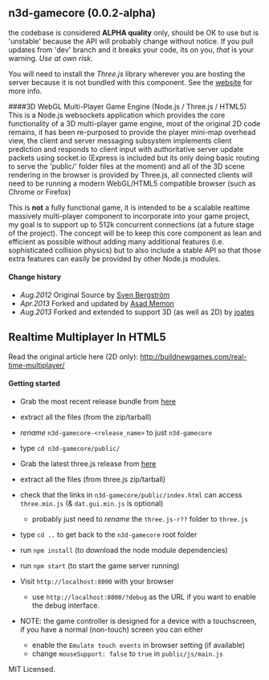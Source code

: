 ## n3d-gamecore (0.0.2-alpha)

the codebase is considered **ALPHA quality** only, should be OK to use but is 'unstable' because the API will probably change without notice. If you pull updates from 'dev' branch and it breaks your code, its on you, *that* is your warning. _Use at own risk_.

You will need to install the *Three.js* library wherever you are hosting the server because it is not bundled with this component. See the [website](http://threejs.org) for more info.


####3D WebGL Multi-Player Game Engine (Node.js / Three.js / HTML5)
This is a Node.js websockets application which provides the core functionality of a 3D multi-player game engine, most of  the original 2D code remains, it has been re-purposed to provide the player mini-map overhead view, the client and server messaging subsystem implements client prediction and responds to client input with authoritative server update packets using socket.io (Express is included but its only doing basic routing to serve the 'public/' folder files at the moment) and all of the 3D scene rendering in the browser is provided by Three.js, all connected clients will need to be running a modern WebGL/HTML5 compatible browser (such as Chrome or Firefox)

This is **not** a fully functional game, it is intended to be a scalable realtime massively multi-player component to incorporate into your game project, my goal is to support up to 512k concurrent connections (at a future stage of the project). The concept will be to keep this core component as lean and efficient as possible without adding many additional features (i.e. sophisticated collision physics) but to also include a stable API so that those extra features can easily be provided by other Node.js modules.


#### Change history
* _Aug.2012_  Original Source by [Sven Bergström](https://github.com/underscorediscovery)
* _Apr.2013_  Forked and updated by [Asad Memon](https://github.com/asadlionpk)
* _Aug.2013_  Forked and extended to support 3D (as well as 2D) by [joates](https://github.com/joates)


## Realtime Multiplayer In HTML5

Read the original article here (2D only): 
http://buildnewgames.com/real-time-multiplayer/

#### Getting started
* Grab the most recent release bundle from [here](https://github.com/joates/n3d-gamecore/releases)
* extract all the files (from the zip/tarball)
* _rename_ `n3d-gamecore-<release_name>` to just `n3d-gamecore`
* type `cd n3d-gamecore/public/`
* Grab the latest three.js release from [here](https://github.com/mrdoob/three.js/releases)
* extract all the files (from three.js zip/tarball)
* check that the links in `n3d-gamecore/public/index.html` can access `three.min.js` (& `dat.gui.min.js` is optional)
  * probably just need to _rename_ the `three.js-r??` folder to `three.js`
* type `cd ..` to get back to the `n3d-gamecore` root folder
* run `npm install` (to download the node module dependencies)
* run `npm start` (to start the game server running)
* Visit `http://localhost:8000` with your browser
  * use `http://localhost:8000/?debug` as the URL if you want to enable the debug interface.

* NOTE: the game controller is designed for a device with a touchscreen, if you have a normal (non-touch) screen you can either
  * enable the `Emulate touch events` in browser setting (if available)
  * change `mouseSupport: false` to `true` in `public/js/main.js`

MIT Licensed.
